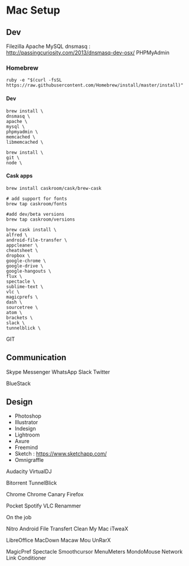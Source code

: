 # Mac Setup


## Dev

Filezilla
Apache
MySQL
dnsmasq : http://passingcuriosity.com/2013/dnsmasq-dev-osx/
PHPMyAdmin

### Homebrew

```
ruby -e "$(curl -fsSL https://raw.githubusercontent.com/Homebrew/install/master/install)"
```

#### Dev

```
brew install \
dnsmasq \
apache \
mysql \
phpmyadmin \
memcached \
libmemcached \
```

```
brew install \
git \
node \
```
#### Cask apps

```
brew install caskroom/cask/brew-cask
```

```
# add support for fonts
brew tap caskroom/fonts

#add dev/beta versions
brew tap caskroom/versions

brew cask install \
alfred \
android-file-transfer \
appcleaner \
cheatsheet \
dropbox \
google-chrome \
google-drive \
google-hangouts \
flux \
spectacle \
sublime-text \
vlc \
magicprefs \
dash \
sourcetree \
atom \
brackets \
slack \
tunnelblick \

```

GIT


## Communication

Skype
Messenger
WhatsApp
Slack
Twitter

BlueStack

## Design

* Photoshop
* Illustrator
* Indesign
* Lightroom
* Axure
* Freemind
* Sketch : https://www.sketchapp.com/
* Omnigraffle


Audacity
VirtualDJ

Bitorrent
TunnelBlick


Chrome
Chrome Canary
Firefox

Pocket
Spotify
VLC
Renammer


On the job



Nitro
Android File Transfert
Clean My Mac
iTweaX

LibreOffice
MacDown
Macaw
Mou
UnRarX


MagicPref
Spectacle
Smoothcursor
MenuMeters
MondoMouse
Network Link Conditioner



